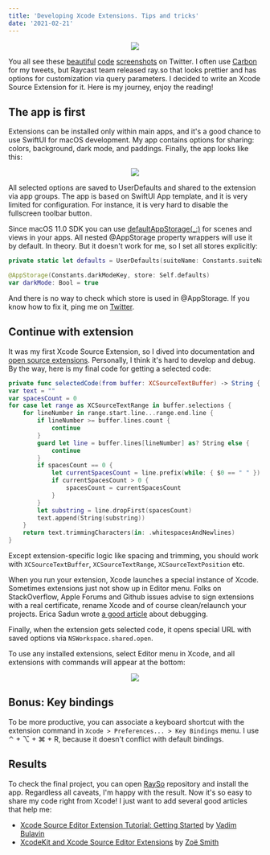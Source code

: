 ```yaml
---
title: 'Developing Xcode Extensions. Tips and tricks'
date: '2021-02-21'
---
```


<p align="center"/>
  <img src="/images/extensions/cover.png"/>
</p>

You all see these [beautiful](https://twitter.com/mecid/status/1359468427396714504) [code](https://twitter.com/twannl/status/1359823904609603584) [screenshots](https://twitter.com/mkj_is/status/1361204092320632836) on Twitter. I often use [Carbon](https://carbon.now.sh) for my tweets, but Raycast team released ray.so that looks prettier and has options for customization via query parameters. I decided to write an Xcode Source Extension for it. Here is my journey, enjoy the reading!

## The app is first

Extensions can be installed only within main apps, and it's a good chance to use SwiftUI for macOS development. My app contains options for sharing: colors, background, dark mode, and paddings. Finally, the app looks like this:

<p align="center"/>
  <img src="/images/extensions/rayso-preview.png"/>
</p>

All selected options are saved to UserDefaults and shared to the extension via app groups. The app is based on SwiftUI App template, and it is very limited for configuration. For instance, it is very hard to disable the fullscreen toolbar button. 

Since macOS 11.0 SDK you can use [defaultAppStorage(_:)](https://developer.apple.com/documentation/swiftui/scene/defaultappstorage(_:)) for scenes and views in your apps. All nested @AppStorage property wrappers will use it by default. In theory. But it doesn't work for me, so I set all stores explicitly:

```swift
private static let defaults = UserDefaults(suiteName: Constants.suiteName)!

@AppStorage(Constants.darkModeKey, store: Self.defaults)
var darkMode: Bool = true
```

And there is no way to check which store is used in @AppStorage. If you know how to fix it, ping me on [Twitter](http://twitter.com/iosartem).

## Continue with extension

It was my first Xcode Source Extension, so I dived into documentation and [open source extensions](https://github.com/theswiftdev/awesome-xcode-extensions). Personally, I think it's hard to develop and debug. By the way, here is my final code for getting a selected code:

```swift
private func selectedCode(from buffer: XCSourceTextBuffer) -> String {
var text = ""
var spacesCount = 0
for case let range as XCSourceTextRange in buffer.selections {
    for lineNumber in range.start.line...range.end.line {
        if lineNumber >= buffer.lines.count {
            continue
        }
        guard let line = buffer.lines[lineNumber] as? String else {
            continue
        }
        if spacesCount == 0 {
            let currentSpacesCount = line.prefix(while: { $0 == " " }).count
            if currentSpacesCount > 0 {
                spacesCount = currentSpacesCount
            }
        }
        let substring = line.dropFirst(spacesCount)
        text.append(String(substring))
    }
    return text.trimmingCharacters(in: .whitespacesAndNewlines)
}
```

Except extension-specific logic like spacing and trimming, you should work with `XCSourceTextBuffer`, `XCSourceTextRange`, `XCSourceTextPosition` etc.

When you run your extension, Xcode launches a special instance of Xcode. Sometimes extensions just not show up in Editor menu. Folks on StackOverflow, Apple Forums and Github issues advise to sign extensions with a real certificate, rename Xcode and of course clean/relaunch your projects. Erica Sadun wrote [a good article](https://ericasadun.com/2016/07/21/explorations-into-the-xcode-source-editor-extensions-underbelly-part-1) about debugging.

Finally, when the extension gets selected code, it opens special URL with saved options via `NSWorkspace.shared.open`.

To use any installed extensions, select Editor menu in Xcode, and all extensions with commands will appear at the bottom:

<p align="center"/>
  <img src="/images/extensions/extension-using.png"/>
</p>

## Bonus: Key bindings

To be more productive, you can associate a keyboard shortcut with the extension command in `Xcode > Preferences... > Key Bindings` menu. I use ⌃ + ⌥ + ⌘ + R, because it doesn't conflict with default bindings.

## Results

To check the final project, you can open [RaySo](https://github.com/artemnovichkov/RaySo) repository and install the app. Regardless all caveats, I'm happy with the result. Now it's so easy to share my code right from Xcode! I just want to add several good articles that help me:

- [Xcode Source Editor Extension Tutorial: Getting Started](https://www.vadimbulavin.com/xcode-source-editor-extension-tutorial) by [Vadim Bulavin](https://twitter.com/V8tr)
- [Xcode​Kit and Xcode Source Editor Extensions](https://nshipster.com/xcode-source-extensions) by [Zoë Smith](https://twitter.com/zoejessica)